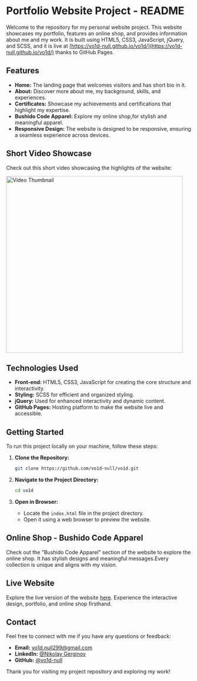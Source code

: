 # Portfolio Website Project - README

Welcome to the repository for my personal website project. This website showcases my portfolio, features an online shop, and provides information about me and my work.
It is built using HTML5, CSS3, JavaScript, jQuery, and SCSS, and it is live at [https://vo1d-null.github.io/vo1d/](https://vo1d-null.github.io/vo1d/) thanks to GitHub Pages.

## Features

- **Home:** The landing page that welcomes visitors and has short bio in it.
- **About:** Discover more about me, my background, skills, and experiences.
- **Certificates:** Showcase my achievements and certifications that highlight my expertise.
- **Bushido Code Apparel:** Explore my online shop,for stylish and meaningful apparel.
- **Responsive Design:** The website is designed to be responsive, ensuring a seamless experience across devices.

## Short Video Showcase

Check out this short video showcasing the highlights of the website:

<a href="https://www.youtube.com/watch?v=eWOhpiTZ9mQ">
   
  <img src="https://img.youtube.com/vi/watch?v=eWOhpiTZ9mQ/0.jpg" alt="Video Thumbnail" width="480">
  
</a>

## Technologies Used

- **Front-end:** HTML5, CSS3, JavaScript for creating the core structure and interactivity.
- **Styling:** SCSS for efficient and organized styling.
- **jQuery:** Used for enhanced interactivity and dynamic content.
- **GitHub Pages:** Hosting platform to make the website live and accessible.

## Getting Started

To run this project locally on your machine, follow these steps:

1. **Clone the Repository:**
   ```bash
   git clone https://github.com/vo1d-null/vo1d.git
   ```

2. **Navigate to the Project Directory:**
   ```bash
   cd vo1d
   ```

3. **Open in Browser:**
   - Locate the `index.html` file in the project directory.
   - Open it using a web browser to preview the website.

## Online Shop - Bushido Code Apparel

Check out the "Bushido Code Apparel" section of the website to explore the online shop. It has stylish designs and meaningful messages.Every collection is unique and aligns with my vision.

## Live Website

Explore the live version of the website [here](https://vo1d-null.github.io/vo1d/). Experience the interactive design, portfolio, and online shop firsthand.

## Contact

Feel free to connect with me if you have any questions or feedback:

- **Email:** vo1d.null299@gmail.com
- **LinkedIn:** [@Nikolay Gerginov](https://www.linkedin.com/in/nikolay-gerginov-vo1d-null)
- **GitHub:** [@vo1d-null](https://github.com/vo1d-null)

Thank you for visiting my project repository and exploring my work!
